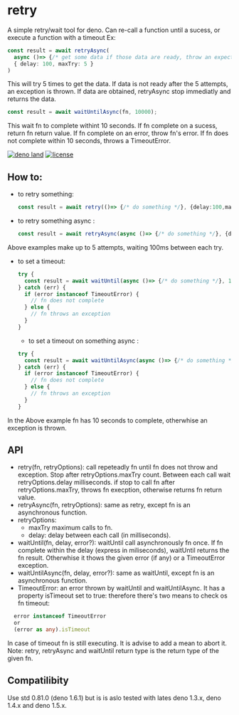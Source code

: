 # retry
A simple retry/wait tool for deno. 
Can re-call a function until a sucess, or execute a function with a timeout 
Ex:
```typescript
const result = await retryAsync(
  async ()=> {/* get some data if those data are ready, throw an expection otherwise */}, 
  { delay: 100, maxTry: 5 }
)
```
This will try 5 times to get the data. If data is not ready after the 5 attempts,
an exception is thrown. If data are obtained, retryAsync stop immediatly and returns
the data. 

```typescript
const result = await waitUntilAsync(fn, 10000);
```
This wait fn to complete withint 10 seconds. If fn complete on a sucess, return fn return value. If fn complete on an error, throw fn's error.
If fn does not complete within 10 seconds, throws a TimeoutError.

[![deno land](http://img.shields.io/badge/available%20on-deno.land/x-lightgrey.svg?logo=deno&labelColor=black)](https://deno.land/x/retry) 
[![license](https://img.shields.io/badge/license-MIT-green)](https://github.com/franckLdx/retry/blob/master/LICENSE) 

## How to:
* to retry something: 
  ```typescript
  const result = await retry(()=> {/* do something */}, {delay:100,maxTry:5})
  ```
* to retry something async : 
  ```typescript
  const result = await retryAsync(async ()=> {/* do something */}, {delay:100,maxTry:5})
  ```
Above examples make up to 5 attempts, waiting 100ms between each try.
* to set a timeout: 
  ```typescript
  try {
    const result = await waitUntil(async ()=> {/* do something */}, 10000);
  } catch (err) {
    if (error instanceof TimeoutError) {
      // fn does not complete
    } else {
      // fn throws an exception
    }
  }
  ```
  * to set a timeout on something async : 
  ```typescript
  try {
    const result = await waitUntilAsync(async ()=> {/* do something */}, 10000);
  } catch (err) {
    if (error instanceof TimeoutError) {
      // fn does not complete
    } else {
      // fn throws an exception
    }
  }
  ```
In the Above example fn has 10 seconds to complete, otherwhise an exception is thrown.

## API
* retry<T>(fn<T>, retryOptions): call repeteadly fn until fn does not throw and exception. Stop after retryOptions.maxTry count. Between each call wait retryOptions.delay milliseconds.
if stop to call fn after retryOptions.maxTry, throws fn execption, otherwise returns fn return value.
* retryAsync<T>(fn<T>, retryOptions): same as retry, except fn is an asynchronous function.
* retryOptions:
  - maxTry maximum calls to fn.
  - delay: delay between each call (in milliseconds).
* waitUntil<T>(fn<T>, delay, error?): waitUntil call asynchronously fn once. If fn complete within the delay (express in miliseconds), waitUntil returns the fn result. Otherwhise it thows the given error (if any) or a TimeoutError exception.
* waitUntilAsync<T>(fn<T>, delay, error?): same as waitUntil, except fn is an asynchronous function.
* TimeoutError: an error thrown by waitUntil and waitUntilAsync. It has a property isTimeout set to true: therefore there's two means to check os fn timeout:
```typescript
  error instanceof TimeoutError
  or
  (error as any).isTimeout
```
In case of timeout fn is still executing. It is advise to add a mean to abort it.
Note: retry, retryAsync and waitUntil return type is the return type of the given fn.

## Compatilibity
Use std 0.81.0 (deno 1.6.1) but is is aslo tested with lates deno 1.3.x, deno 1.4.x and deno 1.5.x.